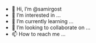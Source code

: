 - 👋 Hi, I’m @samirgost
- 👀 I’m interested in ...
- 🌱 I’m currently learning ...
- 💞️ I’m looking to collaborate on ...
- 📫 How to reach me ...

<!---
samirgost/samirgost is a ✨ special ✨ repository because its `README.md` (this file) appears on your GitHub profile.
You can click the Preview link to take a look at your changes.
--->
